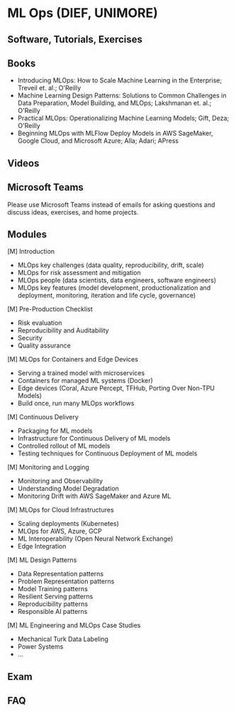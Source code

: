 # ML Ops (DIEF, UNIMORE)

## Software, Tutorials, Exercises

## Books
* Introducing MLOps: How to Scale Machine Learning in the Enterprise; Treveil et. al.; O'Reilly
* Machine Learning Design Patterns: Solutions to Common Challenges in Data Preparation, Model Building, and MLOps; Lakshmanan et. al.; O'Reilly
* Practical MLOps: Operationalizing Machine Learning Models; Gift, Deza; O'Reilly
* Beginning MLOps with MLFlow Deploy Models in AWS SageMaker, Google Cloud, and Microsoft Azure; Alla; Adari; APress

## Videos


## Microsoft Teams
Please use Microsoft Teams instead of emails for asking questions and discuss ideas, exercises, and home projects.


## Modules
[M] Introduction
* MLOps key challenges (data quality, reproducibility, drift, scale)
* MLOps for risk assessment and mitigation
* MLOps people (data scientists, data engineers, software engineers)
* MLOps key features (model development, productionalization and deployment, monitoring, iteration and life cycle, governance)

[M] Pre-Production Checklist
* Risk evaluation
* Reproducibility and Auditability
* Security
* Quality assurance

[M] MLOps for Containers and Edge Devices
* Serving a trained model with microservices
* Containers for managed ML systems (Docker)
* Edge devices (Coral, Azure Percept, TFHub, Porting Over Non-TPU Models)
* Build once, run many MLOps workflows

[M] Continuous Delivery
* Packaging for ML models
* Infrastructure for Continuous Delivery of ML models
* Controlled rollout of ML models
* Testing techniques for Continuous Deployment of ML models

[M] Monitoring and Logging 
* Monitoring and Observability
* Understanding Model Degradation
* Monitoring Drift with AWS SageMaker and Azure ML

[M] MLOps for Cloud Infrastructures
* Scaling deployments (Kubernetes)
* MLOps for AWS, Azure, GCP
* ML Interoperability (Open Neural Network Exchange)
* Edge Integration

[M] ML Design Patterns
* Data Representation patterns
* Problem Representation patterns
* Model Training patterns
* Resilient Serving patterns
* Reproducibility patterns
* Responsible AI patterns

[M] ML Engineering and MLOps Case Studies
* Mechanical Turk Data Labeling 
* Power Systems
* ...

## Exam

## FAQ
